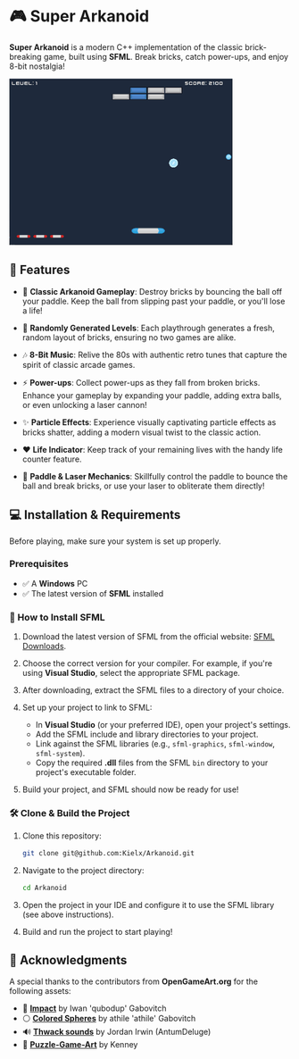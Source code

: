 # 🎮 Super Arkanoid

**Super Arkanoid** is a modern C++ implementation of the classic brick-breaking game, built using **SFML**. Break bricks, catch power-ups, and enjoy 8-bit nostalgia!

![Mobile View](images/readme2.gif)

## 🚀 Features

- 🧱 **Classic Arkanoid Gameplay**: Destroy bricks by bouncing the ball off your paddle. Keep the ball from slipping past your paddle, or you'll lose a life!
  
- 🎲 **Randomly Generated Levels**: Each playthrough generates a fresh, random layout of bricks, ensuring no two games are alike.

- 🎶 **8-Bit Music**: Relive the 80s with authentic retro tunes that capture the spirit of classic arcade games.

- ⚡ **Power-ups**: Collect power-ups as they fall from broken bricks. Enhance your gameplay by expanding your paddle, adding extra balls, or even unlocking a laser cannon!

- ✨ **Particle Effects**: Experience visually captivating particle effects as bricks shatter, adding a modern visual twist to the classic action.

- ❤️ **Life Indicator**: Keep track of your remaining lives with the handy life counter feature.

- 🔫 **Paddle & Laser Mechanics**: Skillfully control the paddle to bounce the ball and break bricks, or use your laser to obliterate them directly!

## 💻 Installation & Requirements

Before playing, make sure your system is set up properly.

### Prerequisites

- ✅ A **Windows** PC
- ✅ The latest version of **SFML** installed

### 🔧 How to Install SFML

1. Download the latest version of SFML from the official website: [SFML Downloads](https://www.sfml-dev.org/download.php).
   
2. Choose the correct version for your compiler. For example, if you're using **Visual Studio**, select the appropriate SFML package.
   
3. After downloading, extract the SFML files to a directory of your choice.

4. Set up your project to link to SFML:
   - In **Visual Studio** (or your preferred IDE), open your project's settings.
   - Add the SFML include and library directories to your project.
   - Link against the SFML libraries (e.g., `sfml-graphics`, `sfml-window`, `sfml-system`).
   - Copy the required **.dll** files from the SFML `bin` directory to your project's executable folder.

5. Build your project, and SFML should now be ready for use!

### 🛠️ Clone & Build the Project

1. Clone this repository:

   ```bash
   git clone git@github.com:Kielx/Arkanoid.git
   ```

2. Navigate to the project directory:

   ```bash
   cd Arkanoid
   ```

3. Open the project in your IDE and configure it to use the SFML library (see above instructions).

4. Build and run the project to start playing!


## 🙌 Acknowledgments

A special thanks to the contributors from **OpenGameArt.org** for the following assets:

- 🎨 [**Impact**](http://opengameart.org/users/qubodup) by Iwan 'qubodup' Gabovitch
- ⚪ [**Colored Spheres**](https://opengameart.org/content/colored-spheres) by athile 'athile' Gabovitch
- 🔊 [**Thwack sounds**](https://opengameart.org/content/thwack-sounds) by Jordan Irwin (AntumDeluge)
- 🧩 [**Puzzle-Game-Art**](https://opengameart.org/content/puzzle-game-art) by Kenney

